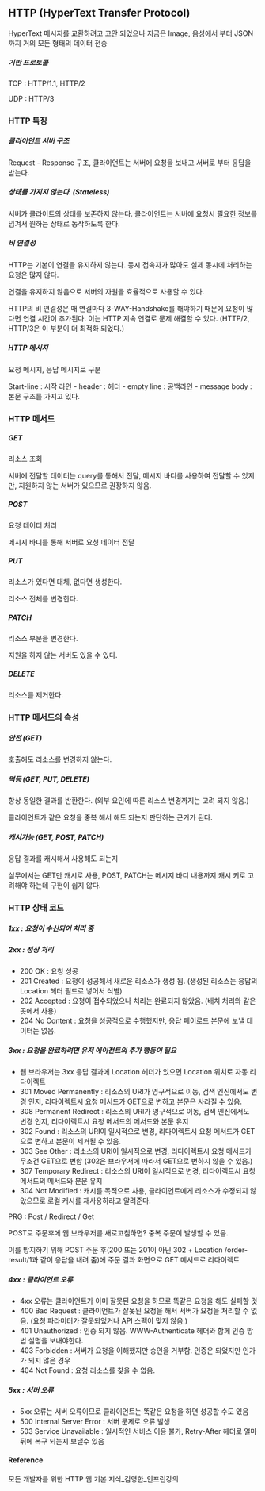 ## HTTP (HyperText Transfer Protocol)

HyperText 메시지를 교환하려고 고안 되었으나 지금은 Image, 음성에서 부터 JSON 까지 거의 모든 형태의 데이터 전송

##### 기반 프로토콜

TCP : HTTP/1.1, HTTP/2

UDP : HTTP/3



### HTTP 특징

##### 클라이언트 서버 구조

Request - Response 구조, 클라이언트는 서버에 요청을 보내고 서버로 부터 응답을 받는다.

##### 상태를 가지지 않는다. (Stateless)

서버가 클라이트의 상태를 보존하지 않는다. 클라이언트는 서버에 요청시 필요한 정보를 넘겨서 원하는 상태로 동작하도록 한다.

##### 비 연결성

HTTP는 기본이 연결을 유지하지 않는다. 동시 접속자가 많아도 실제 동시에 처리하는 요청은 많지 않다.

연결을 유지하지 않음으로 서버의 자원을 효율적으로 사용할 수 있다.

HTTP의 비 연결성은 매 연결마다 3-WAY-Handshake를 해야하기 때문에 요청이 많다면 연결 시간이 추가된다. 이는 HTTP 지속 연결로 문제 해결할 수 있다. (HTTP/2, HTTP/3은 이 부분이 더 최적화 되었다.)

##### HTTP 메시지

요청 메시지, 응답 메시지로 구분

Start-line : 시작 라인 - header : 헤더 - empty line : 공백라인 - message body : 본문 구조를 가지고 있다.



### HTTP 메서드

##### GET

리소스 조회

서버에 전달할 데이터는 query를 통해서 전달, 메시지 바디를 사용하여 전달할 수 있지만, 지원하지 않는 서버가 있으므로 권장하지 않음.

##### POST

요청 데이터 처리

메시지 바디를 통해 서버로 요청 데이터 전달

##### PUT

리소스가 있다면 대체, 없다면 생성한다.

리소스 전체를 변경한다.

##### PATCH

리소스 부분을 변경한다.

지원을 하지 않는 서버도 있을 수 있다.

##### DELETE

리소스를 제거한다.

### HTTP 메서드의 속성

##### 안전 (GET)

호출해도 리소스를 변경하지 않는다.

##### 멱등 (GET, PUT, DELETE)

항상 동일한 결과를 반환한다. (외부 요인에 따른 리소스 변경까지는 고려 되지 않음.)

클라이언트가 같은 요청을 중복 해서 해도 되는지 판단하는 근거가 된다.

##### 캐시가능 (GET, POST, PATCH)

응답 결과를 캐시해서 사용해도 되는지

실무에서는 GET만 캐시로 사용, POST, PATCH는 메시지 바디 내용까지 캐시 키로 고려해야 하는데 구현이 쉽지 않다.

### HTTP 상태 코드

##### 1xx : 요청이 수신되어 처리 중

##### 2xx : 정상 처리

- 200 OK : 요청 성공
- 201 Created : 요청이 성공해서 새로운 리소스가 생성 됨. (생성된 리소스는 응답의 Location 헤더 필드로 넣어서 식별)
- 202 Accepted : 요청이 접수되었으나 처리는 완료되지 않았음. (배치 처리와 같은 곳에서 사용)
- 204 No Content : 요청을 성공적으로 수행했지만, 응답 페이로드 본문에 보낼 데이터는 없음.

##### 3xx : 요청을 완료하려면 유저 에이전트의 추가 행동이 필요

- 웹 브라우저는 3xx 응답 결과에 Location 헤더가 있으면 Location 위치로 자동 리다이렉트
- 301 Moved Permanently : 리소스의 URI가 영구적으로 이동, 검색 엔진에서도 변경 인지, 리다이렉트시 요청 메서드가 GET으로 변하고 본문은 사라질 수 있음.
- 308 Permanent Redirect : 리소스의 URI가 영구적으로 이동, 검색 엔진에서도 변경 인지, 리다이렉트시 요청 메서드의 메서드와 본문 유지
- 302 Found : 리소스의 URI이 일시적으로 변경, 리다이렉트시 요청 메서드가 GET으로 변하고 본문이 제거될 수 있음.
- 303 See Other : 리소스의 URI이 일시적으로 변경, 리다이렉트시 요청 메서드가 무조건 GET으로 변함 (302은 브라우저에 따라서 GET으로 변하지 않을 수 있음.)
- 307 Temporary Redirect : 리소스의 URI이 일시적으로 변경,  리다이렉트시 요청 메서드의 메서드와 분문 유지
- 304 Not Modified : 캐시를 목적으로 사용, 클라이언트에게 리소스가 수정되지 않았으므로 로컬 캐시를 재사용하라고 알려준다.

PRG : Post / Redirect / Get

POST로 주문후에 웹 브라우저를 새로고침하면? 중복 주문이 발생할 수 있음.

이를 방지하기 위해 POST 주문 후(200 또는 201이 아닌 302 + Location /order-result/1과 같이 응답을 내려 줌)에 주문 결과 화면으로 GET 메서드로 리다이렉트

##### 4xx : 클라이언트 오류

- 4xx 오류는 클라이언트가 이미 잘못된 요청을 하므로 똑같은 요청을 해도 실패할 것
- 400 Bad Request : 클라이언트가 잘못된 요청을 해서 서버가 요청을 처리할 수 없음. (요청 파라미터가 잘못되었거나 API 스펙이 맞지 않음.)
- 401 Unauthorized : 인증 되지 않음. WWW-Authenticate 헤더와 함께 인증 방법 설명을 보내야한다.
- 403 Forbidden : 서버가 요청을 이해했지만 승인을 거부함. 인증은 되었지만 인가가 되지 않은 경우
- 404 Not Found : 요청 리소스를 찾을 수 없음.

##### 5xx : 서버 오류

- 5xx 오류는 서버 오류이므로 클라이언트는 똑같은 요청을 하면 성공할 수도 있음
- 500 Internal Server Error : 서버 문제로 오류 발생
- 503 Service Unavailable : 일시적인 서비스 이용 불가, Retry-After 헤더로 얼마뒤에 복구 되는지 보낼수 있음













#### Reference

모든 개발자를 위한 HTTP 웹 기본 지식\_김영한\_인프런강의

